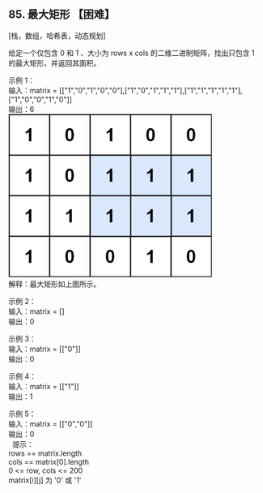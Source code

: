 ## 85. 最大矩形 【困难】       
[栈，数组，哈希表，动态规划]       

给定一个仅包含 0 和 1 、大小为 rows x cols 的二维二进制矩阵，找出只包含 1 的最大矩形，并返回其面积。        

示例 1：     
输入：matrix = [["1","0","1","0","0"],["1","0","1","1","1"],["1","1","1","1","1"],["1","0","0","1","0"]]     
输出：6       
![LC85](https://github.com/zhou-1/Algorithm/blob/master/LeetCodeReview/oneLCperDay/2020-12/imgs/LC85.jpg)    
解释：最大矩形如上图所示。     

示例 2：     
输入：matrix = []     
输出：0    

示例 3：     
输入：matrix = [["0"]]      
输出：0    

示例 4：     
输入：matrix = [["1"]]     
输出：1    

示例 5：    
输入：matrix = [["0","0"]]     
输出：0    
 
提示：    
rows == matrix.length     
cols == matrix[0].length    
0 <= row, cols <= 200    
matrix[i][j] 为 '0' 或 '1'     

